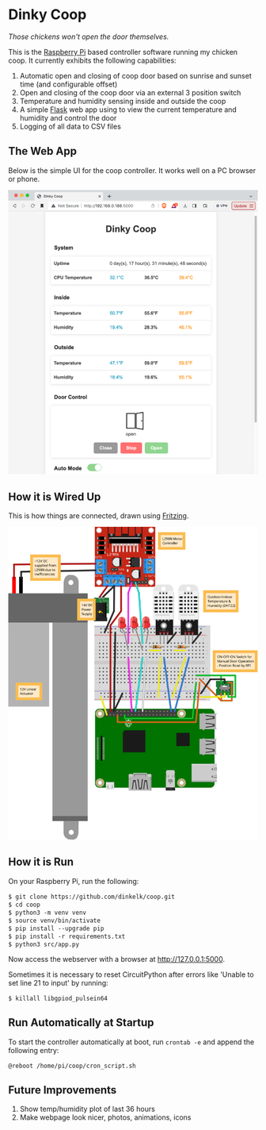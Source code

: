# Dinky Coop
*Those chickens won't open the door themselves.*

This is the [Raspberry Pi](https://www.raspberrypi.com) based controller software running my chicken coop. It currently exhibits the following capabilities:

  1. Automatic open and closing of coop door based on sunrise and sunset time (and configurable offset)
  2. Open and closing of the coop door via an external 3 position switch
  3. Temperature and humidity sensing inside and outside the coop
  4. A simple [Flask](https://flask.palletsprojects.com/en) web app using to view the current temperature and humidity and control the door
  5. Logging of all data to CSV files

## The Web App

Below is the simple UI for the coop controller. It works well on a PC browser or phone.

 ![`Coop App`](img/app.png "app.png")

## How it is Wired Up

This is how things are connected, drawn using [Fritzing](https://fritzing.org/).

 ![`Coop Wiring Diagram`](img/coop_bb.svg "coop_bb.svg")

## How it is Run

On your Raspberry Pi, run the following:

```
$ git clone https://github.com/dinkelk/coop.git
$ cd coop
$ python3 -m venv venv
$ source venv/bin/activate
$ pip install --upgrade pip
$ pip install -r requirements.txt
$ python3 src/app.py
```

Now access the webserver with a browser at http://127.0.0.1:5000.

Sometimes it is necessary to reset CircuitPython after errors like 'Unable to set line 21 to input' by running:

```
$ killall libgpiod_pulsein64
```

## Run Automatically at Startup

To start the controller automatically at boot, run `crontab -e` and append the following entry:

```
@reboot /home/pi/coop/cron_script.sh
```

## Future Improvements

  1. Show temp/humidity plot of last 36 hours
  2. Make webpage look nicer, photos, animations, icons
